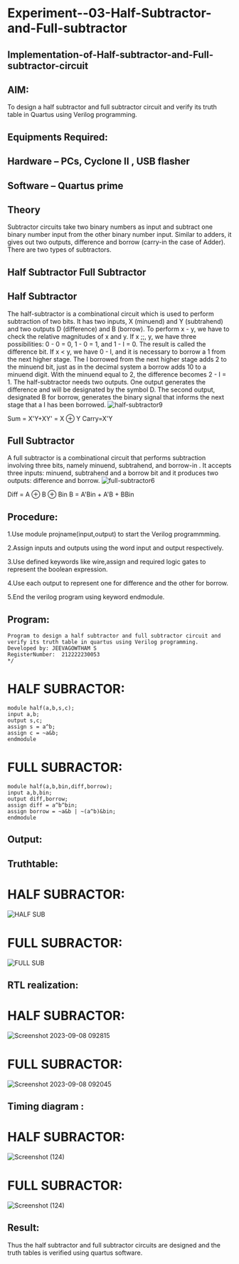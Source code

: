 # Experiment--03-Half-Subtractor-and-Full-subtractor
## Implementation-of-Half-subtractor-and-Full-subtractor-circuit
## AIM:
To design a half subtractor and full subtractor circuit and verify its truth table in Quartus using Verilog programming.

## Equipments Required:
## Hardware – PCs, Cyclone II , USB flasher
## Software – Quartus prime
## Theory
Subtractor circuits take two binary numbers as input and subtract one binary number input from the other binary number input. Similar to adders, it gives out two outputs, difference and borrow (carry-in the case of Adder). There are two types of subtractors.

## Half Subtractor Full Subtractor
## Half Subtractor
The half-subtractor is a combinational circuit which is used to perform subtraction of two bits. It has two inputs, X (minuend) and Y (subtrahend) and two outputs D (difference) and B (borrow). To perform x - y, we have to check the relative magnitudes of x and y. If x ;;, y, we have three possibilities: 0 - 0 = 0, 1 - 0 = 1, and 1 - I = 0. The result is called the difference bit. If x < y, we have 0 - I, and it is necessary to borrow a 1 from the next higher stage. The I borrowed from the next higher stage adds 2 to the minuend bit, just as in the decimal system a borrow adds 10 to a minuend digit. With the minuend equal to 2, the difference becomes 2 - I = 1. The half-subtractor needs two outputs. One output generates the difference and will be designated by the symbol D. The second output, designated B for borrow, generates the binary signal that informs the next stage that a I has been borrowed.
![half-subtractor9](https://user-images.githubusercontent.com/36288975/166112538-58c3bc7c-ee5d-4e6a-ac8d-8e8328efe27a.png)


Sum = X'Y+XY' = X ⊕ Y
Carry=X'Y

## Full Subtractor
A full subtractor is a combinational circuit that performs subtraction involving three bits, namely minuend, subtrahend, and borrow-in . It accepts three inputs: minuend, subtrahend and a borrow bit and it produces two outputs: difference and borrow. 
![full-subtractor6](https://user-images.githubusercontent.com/36288975/166112541-24c68359-3de8-4674-ae22-8272ffc385ed.png)


Diff = A ⊕ B ⊕ Bin B = A'Bin + A'B + BBin

## Procedure:
1.Use module projname(input,output) to start the Verilog programmming.

2.Assign inputs and outputs using the word input and output respectively.

3.Use defined keywords like wire,assign and required logic gates to represent the boolean expression.

4.Use each output to represent one for difference and the other for borrow.

5.End the verilog program using keyword endmodule.






## Program:
```/*
Program to design a half subtractor and full subtractor circuit and verify its truth table in quartus using Verilog programming.
Developed by: JEEVAGOWTHAM S
RegisterNumber:  212222230053
*/
```


# HALF SUBRACTOR:
```
module half(a,b,s,c);
input a,b;
output s,c;
assign s = a^b;
assign c = ~a&b;
endmodule

```
# FULL SUBRACTOR:
```
module half(a,b,bin,diff,borrow);
input a,b,bin;
output diff,borrow;
assign diff = a^b^bin;
assign borrow = ~a&b | ~(a^b)&bin;
endmodule
```
## Output:

## Truthtable:
# HALF SUBRACTOR:
![HALF SUB](https://github.com/JeevaGowtham-S/Experiment--03-Half-Subtractor-and-Full-subtractor/assets/118042624/54ee7e0e-4683-4a44-a0ed-464b4d1e6231)


# FULL SUBRACTOR:
![FULL SUB](https://github.com/JeevaGowtham-S/Experiment--03-Half-Subtractor-and-Full-subtractor/assets/118042624/87ff4c58-75a3-478a-82af-bdcc5c703d4f)




##  RTL realization:
# HALF SUBRACTOR:
![Screenshot 2023-09-08 092815](https://github.com/JeevaGowtham-S/Experiment--03-Half-Subtractor-and-Full-subtractor/assets/118042624/17827900-495b-4677-972c-2e2085779475)


# FULL SUBRACTOR:
![Screenshot 2023-09-08 092045](https://github.com/JeevaGowtham-S/Experiment--03-Half-Subtractor-and-Full-subtractor/assets/118042624/00593534-1458-44a7-bd2f-4e3498b1fbdc)


## Timing diagram :
#  HALF SUBRACTOR:
![Screenshot (124)](https://github.com/JeevaGowtham-S/Experiment--03-Half-Subtractor-and-Full-subtractor/assets/118042624/b1856adf-a799-45de-afaf-c2ab242b1d89)


#  FULL SUBRACTOR:
![Screenshot (124)](https://github.com/JeevaGowtham-S/Experiment--03-Half-Subtractor-and-Full-subtractor/assets/118042624/f64e7cf8-de59-4af4-a0e8-c03ac70f90cb)


## Result:
Thus the half subtractor and full subtractor circuits are designed and the truth tables is verified using quartus software.
